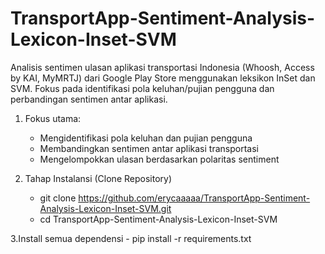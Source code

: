 # TransportApp-Sentiment-Analysis-Lexicon-Inset-SVM
Analisis sentimen ulasan aplikasi transportasi Indonesia (Whoosh, Access by KAI, MyMRTJ) dari Google Play Store menggunakan leksikon InSet dan SVM. Fokus pada identifikasi pola keluhan/pujian pengguna dan perbandingan sentimen antar aplikasi.

1. Fokus utama:
    - Mengidentifikasi pola keluhan dan pujian pengguna
    - Membandingkan sentimen antar aplikasi transportasi
    - Mengelompokkan ulasan berdasarkan polaritas sentiment
   
2. Tahap Instalansi (Clone Repository)
    - git clone https://github.com/erycaaaaa/TransportApp-Sentiment-Analysis-Lexicon-Inset-SVM.git 
    - cd TransportApp-Sentiment-Analysis-Lexicon-Inset-SVM

3.Install semua dependensi
    - pip install -r requirements.txt

